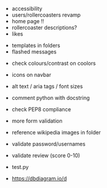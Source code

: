 <!-- - write reviews -->
- accessibility
- users/rollercoasters revamp
- home page !!
- rollercoaster descriptions?
- likes

<!-- - assets in static -->
- templates in folders
- flashed messages
<!-- - ditch search -->
- check colours/contrast on coolors
- icons on navbar
- alt text / aria tags / font sizes
- comment python with docstring
- check PEP8 compliance
- more form validation
- reference wikipedia images in folder
- validate password/usernames
- validate review (score 0-10)

- test.py
- https://dbdiagram.io/d